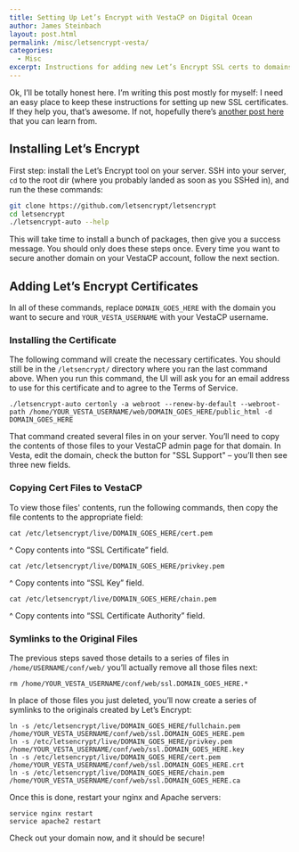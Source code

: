 ```yaml
---
title: Setting Up Let’s Encrypt with VestaCP on Digital Ocean
author: James Steinbach
layout: post.html
permalink: /misc/letsencrypt-vesta/
categories:
  - Misc
excerpt: Instructions for adding new Let’s Encrypt SSL certs to domains managed by VestaCP on a Digital Ocean (Ubuntu 14) server.
---
```


Ok, I’ll be totally honest here. I’m writing this post mostly for myself: I need an easy place to keep these instructions for setting up new SSL certificates. If they help you, that’s awesome. If not, hopefully there’s [another post here](https://jdsteinbach.com) that you can learn from.

## Installing Let’s Encrypt

First step: install the Let’s Encrypt tool on your server. SSH into your server, `cd` to the root dir (where you probably landed as soon as you SSHed in), and run the these commands:

~~~bash
git clone https://github.com/letsencrypt/letsencrypt
cd letsencrypt
./letsencrypt-auto --help
~~~

This will take time to install a bunch of packages, then give you a success message. You should only does these steps once. Every time you want to secure another domain on your VestaCP account, follow the next section.

## Adding Let’s Encrypt Certificates

In all of these commands, replace `DOMAIN_GOES_HERE` with the domain you want to secure and `YOUR_VESTA_USERNAME` with your VestaCP username.

### Installing the Certificate

The following command will create the necessary certificates. You should still be in the `/letsencrypt/` directory where you ran the last command above. When you run this command, the UI will ask you for an email address to use for this certificate and to agree to the Terms of Service.

~~~shell
./letsencrypt-auto certonly -a webroot --renew-by-default --webroot-path /home/YOUR_VESTA_USERNAME/web/DOMAIN_GOES_HERE/public_html -d DOMAIN_GOES_HERE
~~~

That command created several files in on your server. You’ll need to copy the contents of those files to your VestaCP admin page for that domain. In Vesta, edit the domain, check the button for "SSL Support" &ndash; you’ll then see three new fields.

### Copying Cert Files to VestaCP

To view those files' contents, run the following commands, then copy the file contents to the appropriate field:

~~~shell
cat /etc/letsencrypt/live/DOMAIN_GOES_HERE/cert.pem
~~~

^ Copy contents into “SSL Certificate” field.

~~~shell
cat /etc/letsencrypt/live/DOMAIN_GOES_HERE/privkey.pem
~~~

^ Copy contents into “SSL Key” field.

~~~shell
cat /etc/letsencrypt/live/DOMAIN_GOES_HERE/chain.pem
~~~

^ Copy contents into “SSL Certificate Authority” field.

### Symlinks to the Original Files

The previous steps saved those details to a series of files in `/home/USERNAME/conf/web/` you’ll actually remove all those files next:

~~~shell
rm /home/YOUR_VESTA_USERNAME/conf/web/ssl.DOMAIN_GOES_HERE.*
~~~

In place of those files you just deleted, you’ll now create a series of symlinks to the originals created by Let’s Encrypt:

~~~shell
ln -s /etc/letsencrypt/live/DOMAIN_GOES_HERE/fullchain.pem /home/YOUR_VESTA_USERNAME/conf/web/ssl.DOMAIN_GOES_HERE.pem
ln -s /etc/letsencrypt/live/DOMAIN_GOES_HERE/privkey.pem /home/YOUR_VESTA_USERNAME/conf/web/ssl.DOMAIN_GOES_HERE.key
ln -s /etc/letsencrypt/live/DOMAIN_GOES_HERE/cert.pem /home/YOUR_VESTA_USERNAME/conf/web/ssl.DOMAIN_GOES_HERE.crt
ln -s /etc/letsencrypt/live/DOMAIN_GOES_HERE/chain.pem /home/YOUR_VESTA_USERNAME/conf/web/ssl.DOMAIN_GOES_HERE.ca
~~~

Once this is done, restart your nginx and Apache servers:

~~~shell
service nginx restart
service apache2 restart
~~~

Check out your domain now, and it should be secure!

